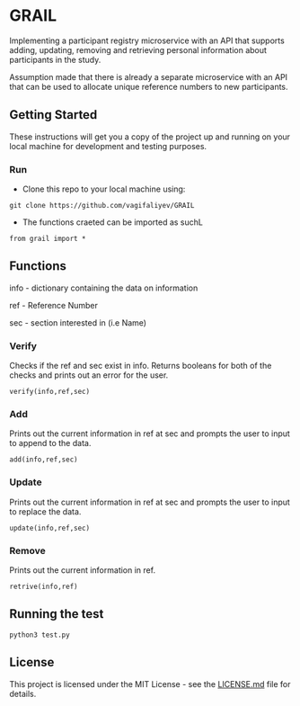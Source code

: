 # GRAIL

Implementing a participant registry microservice with an API that supports adding, updating, removing and retrieving personal information about participants in the study.

Assumption made that there is already a separate microservice with an API that can be used to allocate unique reference numbers to new participants.

## Getting Started

These instructions will get you a copy of the project up and running on your local machine for development and testing purposes.

### Run

- Clone this repo to your local machine using:

```
git clone https://github.com/vagifaliyev/GRAIL
```

- The functions craeted can be imported as suchL
```
from grail import *
```

## Functions 

info - dictionary containing the data on information  

ref - Reference Number

sec - section interested in (i.e Name)

### Verify 

Checks if the ref and sec exist in info.
Returns booleans for both of the checks and prints out an error for the user.

```
verify(info,ref,sec)
```

### Add 

Prints out the current information in ref at sec and prompts the user to input to append to the data.
```
add(info,ref,sec)
```

### Update 

Prints out the current information in ref at sec and prompts the user to input to replace the data.

```
update(info,ref,sec)
```


### Remove 

Prints out the current information in ref.
```
retrive(info,ref)
```

## Running the test

```
python3 test.py
```

## License

This project is licensed under the MIT License - see the [LICENSE.md](https://github.com/vagifaliyev/GRAIL/blob/main/LICENSE) file for details.
